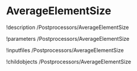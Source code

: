 <!-- MOOSE Documentation Stub: Remove this when content is added. -->

# AverageElementSize
!description /Postprocessors/AverageElementSize

!parameters /Postprocessors/AverageElementSize

!inputfiles /Postprocessors/AverageElementSize

!childobjects /Postprocessors/AverageElementSize
